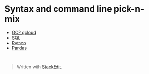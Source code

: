 # Syntax and command line pick-n-mix

* [GCP gcloud](https://github.com/MrBenA/pick-n-mix/tree/master/GCP)
* [SQL](https://github.com/MrBenA/pick-n-mix/tree/master/SQL)
* [Python](https://github.com/MrBenA/pick-n-mix/tree/master/Python)
* [Pandas](https://github.com/MrBenA/pick-n-mix/tree/master/Pandas)
<br>


> Written with [StackEdit](https://stackedit.io/).
